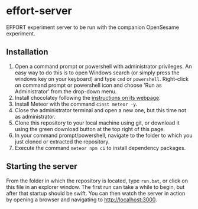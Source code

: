 # effort-server

 EFFORT experiment server to be run with the companion OpenSesame experiment.

## Installation

1. Open a command prompt or powershell with administrator privileges. An easy way to do this is to open Windows search (or simply press the windows key on your keyboard) and type `cmd` or `powershell`. Right-click on command prompt or powershell icon and choose 'Run as Administrator' from the drop-down menu.
2. Install chocolatey following the [instructions on its webpage](https://chocolatey.org/install).
3. Install Meteor with the command `cinst meteor -y`.
4. Close the administrator terminal and open a new one, but this time not as administrator.
5. Clone this repository to your local machine using git, or download it using the green download button at the top right of this page.
6. In your command prompt/powershell, navigate to the folder to which you just cloned or extracted the repository.
7. Execute the command `meteor npm ci` to install dependency packages.

## Starting the server

From the folder in which the repository is located, type `run.bat`, or click on this file in an explorer window. The first run can take a while to begin, but after that startup should be swift. You can then watch the server in action by opening a browser and navigating to [http://localhost:3000](http://localhost:3000).
